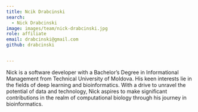```yaml
---
title: Ncik Drabcinski
search:
  - Nick Drabcinski
image: images/team/nick-drabcinski.jpg
role: affiliate
email: drabcinski@gmail.com
github: drabcinski


---
```


Nick is a software developer with a Bachelor’s Degree in Informational Management from Technical University of Moldova. His keen interests lie in the fields of deep learning and bioinformatics. With a drive to unravel the potential of data and technology, Nick aspires to make significant contributions in the realm of computational biology through his journey in bioinformatics.
